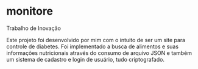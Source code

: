 # monitore
Trabalho de Inovação

Este projeto foi desenvolvido por mim com o intuito de ser um site para controle de diabetes. Foi implementado a busca de alimentos e suas informações nutricionais através do consumo de arquivo JSON
e também um sistema de cadastro e login de usuário, tudo criptografado.
